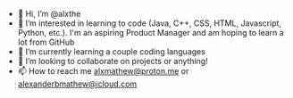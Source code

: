 - 👋 Hi, I’m @alxthe
- 👀 I’m interested in learning to code (Java, C++, CSS, HTML, Javascript, Python, etc.). I'm an aspiring Product Manager and am hoping to learn a lot from GitHub
- 🌱 I’m currently learning a couple coding languages
- 💞️ I’m looking to collaborate on projects or anything!
- 📫 How to reach me alxmathew@proton.me or alexanderbmathew@icloud.com

<!---
Thanks!
--->
